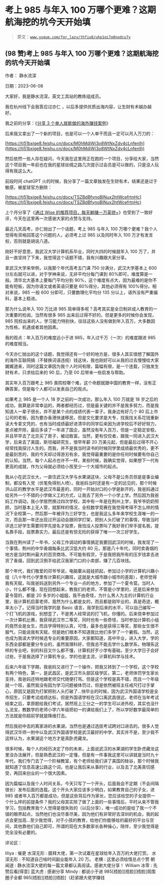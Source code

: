 # 考上 985 与年入 100 万哪个更难？这期航海挖的坑今天开始填

> 原文：[`www.yuque.com/for_lazy/thfiu8/uhp1qi7o8nodcu7y`](https://www.yuque.com/for_lazy/thfiu8/uhp1qi7o8nodcu7y)



## (98 赞)考上 985 与年入 100 万哪个更难？这期航海挖的坑今天开始填 

作者： 静水流深 

日期：2023-06-08 

大家好，我是静水流深，英文工具站的教练组成员。 

我在杭州线下会我答应过亦仁 ，以后多提供优质出海内容，让生财有术越办越好。 

我之前的分享：《[分享 3 个单人就能做的海外赚钱案例](https://articles.zsxq.com/id_v48v1teovt51.html)》  

后来我又拿出了一个新的项目，也是可以一个人单干而且一定可以月入万刀的： 

[https://tj51bxige8.feishu.cn/docx/M0hMdjWj3o8WtNxZdv4cLnfenIh](https://tj51bxige8.feishu.cn/docx/M0hMdjWj3o8WtNxZdv4cLnfenIh) 

然后依然一些人存在疑问，今天我在这里用正在跑的一个项目，分享给大家，当然这个项目我一年前也在我的星球丝绸之路几次提示过会员是可以做的，只是没人玩得有我这么大。 

前段时间 chatGPT 火的时候，我分享了一篇文章独发在生财有术，结果还是过于敏感，被星球官方删除： 

[https://tj51bxige8.feishu.cn/docx/TSZBdBfynoBINux2htWcefrtnHc](https://tj51bxige8.feishu.cn/docx/TSZBdBfynoBINux2htWcefrtnHc) 

上个月分享了《[通过 Wise 的推荐项目，每天躺赚一万英镑+](https://articles.zsxq.com/id_qnc6wdmglwlw.html)》也受到了一致好评，今天在这里再一次感谢大家的点赞与支持。 

最近几天高考，亦仁抛出了一个话题，考上 985 与年入 100 万哪个更难？我个人觉得有资格回答这个问题的人，必须考上过 985 以及同时年入 100 万才有发言权，否则就是胡说八道。 

刚好不好意思，我武汉大学计算机系毕业，同时大四的时候就年入 100 万了，并且一直坚持了下来，我觉得这个话题不错，我有兴趣跟大家分享。 

拿武汉大学来举例，以我那个年代高考五门课 750 分满分，武汉大学基本上 600 分左右就可以进，对于学神来说，无非平均分每门课到 80%即可，难度算是一般。清华北大基本上要每门平均分到 90%，这个难度有点大，因为最难的是你不能有短板，因为你语文或者英语只要是 60%得分，其他必须得有 100%得分。相对来说，985 一般 600 分即可，只要数理化平均分 135 分以上，语外没有严重偏科，基本上稳进。 

那为什么说年入 100 万比进 985 简单得多呢？高考其实是全日制非成人教育的一次重要的检阅，当然有很多 985 出来后过得不好的，但是更多的时候你会发现，985 院校出来的人，学习能力特别快，往往这些人没有做到年入百万，大多数因为性格，机遇或者其他因素。 

我的观点：年入百万的难度远小于进 985，年入过千万（一次）的难度跟进 985 的难度相当。 

今天亦仁抛出的这个话题，我觉得还有一个好的地方是，很多人其实很想了解国外的海外互联网搞（不替换词语违规）钱这块，我也刚好可以从我的过去慢慢给大家娓娓道来，同时这篇文章因为我个人时间有限，篇幅有限，是一个连载，只独发生财有术，只求给后来的 90 后，乃至 00 后带来一些启发与帮助。 

其实年入百万跟考上 985 类院校哪个难，这个命题就跟中国的教育一样，没有正确答案，但是每个人都可以发表自己的观点。 

如果考上 985 是一个人 18 岁之前的一次成功，那么年入 100 万就是 18 岁之后的成功，我算是非常幸运的，两者都经历过，但是最关键的并不是我多努力，而是我知道人一辈子很长，并不是某个点的成绩代表一辈子。我身边有好几个 80 后上市公司的老板，因为要办香港快速移民，但是文化要求是大专，找我找关系花钱重新读大专拿文凭的，也有当时成绩最好进清华的同学后来因为进学校后不好好努力，差点被开除，最后多读了一年进了国企，虽然没有年入百万，但是一定稳定安稳，并且早早去了北京买了房子，被动致富。当然，更有佼佼者，跟我一同进入武汉大学，后来去了美国，斯坦福研究生，很早年薪 20 万美元起，但是最后过得不开心经常找我探讨人生的。而我，并不是我当时读书的时候同学里成绩最优秀的，更不是最刻苦的，我的今天却过得游刃有余，我觉得最重要的是你任何时候要有你自己的认知。当然，每个人起点也许不一样，某些时候，我确实觉得，如果想下一代有更高的成就，作为父母就必须给小孩至少一个大城市的起点。 

我从小在武汉长大，一直住武汉大学与水果湖这块，父母不是公务员但是是事业编制，都没有入党（伏笔免得别人喷）。我爸妈当时还是有一定的远见的，那个时候洪山区的教学水平是武汉市最差的，同时一开始对口的小学是新开的，我爸妈通过给另外一个不错的小学做义工的方式，让我去了另外一个小学上学。然后因为我爸妈工作调动，我小学居然换过四次学校，其中有一年是在荆州上学，我爷爷奶奶照顾，当时基本上无人管，就那样的情况，全校数学竞赛在我觉得考得不怎么样的情况下全校第一，然后那一年被评为三好学生，也是我这么多年来学校生涯唯一的一次，而且那一年还出现过开运动会跟同学打架，把别人头打破了的事情，导致当时评选三好学生需要同学先提名才投票，我怕没人投票叫了我好哥们举手提名我，提名靠手段，投票靠实力，最后还是有惊无险的获得了唯一一次三好学生。 

当我在荆州读了一年书，父母工作调动的事情搞定我要回武汉的时候，我发现了一个事情，荆州的中华香烟每条比武汉低大约 80 元，那是八十年代，同时卖香烟的地方是当时荆州最大的百货商场，不可能有假货，于是我把我所有的压岁钱拿去进货了香烟，回到武汉倒手给武汉我家门口的小卖部，赚了几百块钱。 

那个年代，我们敬爱的邓爷爷说，电脑要从娃娃抓起，参加过小学的计算机兴趣小组（八十年代小学里有计算机兴趣班，这就是大城市跟小城市的差距），老师觉得我有天赋，叫我爸妈送到另外一个专业一点的地方，参加了一个夏令营。当时人小，什么都不懂，现在回想起来，教我们的老师，不管是小学里的，还是后来参加夏令营的，都是 20 多岁的小姐姐，我不由奇怪，为什么男人为主的计算机行业里，我计算机启蒙老师，竟然为什么都是女的，而且都是刚毕业的，真是奇迹，概率太小了。记得当时我学的是 Basic 语言，我学到后来的水平，可以自己编写一个打飞机的游戏，别想歪了，不是男人经常说的打飞机，你懂的。后来侥幸参加过一次计算机比赛，我获得武汉市二等奖，同时也有一些奇怪，当时参加计算机小组的竟然全是女生，而且学得特别认真，可惜，最多也是获得三等奖，那些女生很不服气，只能说我有天赋，但是她们根本不知道我比他们多学了一个暑假。当然，这也成为我读大学时候选专业的重要原因，大家都知道，高中毕业，进入大学，学的东西全部都是要分专业的，虽然我理科好，但我总不能去学什么数学系，物理系这样的专业吧，别的科目又什么都不懂，计算机好歹小学有基础，至少大学日子会好过些，于是我选择了计算机专业，学的也是主流，计算机科学与技术。 

后来六年级下学期，我爸妈又进行了一个操作，把我又转到了一个学校，这个学校有两个特色，第一，是武昌区，是武汉市头部区级学区，第二，老师体罚学生家长支持，我爸妈还特地跟老师交代随便打骂。但是这个学校是真不错，而且一个年级就一个班，虽然我没有因为学习问题被体罚过，但是依然被班主任戒尺打过手掌心，原因又是因为打架把别人头打破了...快毕业的时候，因为武汉外国语学校是全市招生，只要考试成绩达标，但是外国语学校在汉口离武昌很远，老师在当年考试结束之后，拿原题给我们考试，居然班上三分之一的学生可以进外校，其实也没什么法宝，教数学的老师小学六年级把初一的课给我们上了，所以学好数学最简单的方法就是你超前学就是降维打击。 

然后我初中去的离家进的水果湖，当然也是通过选拔考试跨对口进去的。很多人觉得武汉华师一附中以及武汉外国语学校是武汉最好的中学，其实并不是，至少我不这样认为，水果湖这个地方才是真卧虎藏龙。 

很多时候，每个人的经历决定了你的未来，上面说武汉的水果湖的学生卧虎藏龙这里没办法展开，但是熟悉武汉的一定懂，但是有一件事我这里可以讲就是当时九十年代，我们专门去了一个阶梯教室，有个老师给我们讲了美国的硅谷，那个时候我就知道了信息高速公路这个词，也是让我后来从事的行业，以及去了北美真切感受，再回来创业的一个很大因素。 

因为篇幅以及我个人时间关系，今天只写了一个开头，后面我会不定期（不会间隔很长）发布后面的连载。这个开头大家应该多少明白，如果教育自己的子女，进 985 或者年入百万都是成功，但是这些背后作为家长，您应该给您的子女提供一个什么样的前提条件？我的父母其实除了做了上面的一些事情后，平时从来不管我学习，包括教育我个人觉得是很失败的（以后分享），唯一成功的是给了我一个不错的眼界起点，当然他们也没尽善尽美，因为他们有非常好去深圳的机会，我的起点会更加高...至少我觉得，对于小孩的教育，给他们你能够给的最好的平台与空间，其他靠他们自己即可，所谓的现在大多数家长各种操心，陪伴，至少我觉得是完全没有必要的。 

评论区： 

liliya : 催更 水深无形 : 膜拜大佬，第一次试着在星球给年入百万的大佬打赏。 水深无形 : 不知道自己啥时间副业能年入 20 万。 老横 : 这里必须给惰总点个赞 朝闻道 : 静水流深大佬的每一篇文章都认真阅读。感谢大佬分享！ William 冰零 : 先赞后看[得意] 蓝大虎 : 感谢分享 Mindy : 都说小于进 985[捂脸][捂脸][捂脸]周围圈子全都 985[捂脸][捂脸][捂脸]（赶紧跟大佬学赚钱